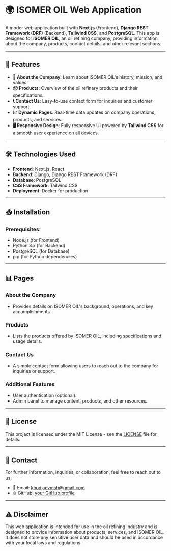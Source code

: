 # 🌍 ISOMER OIL Web Application

A moder web application built with **Next.js** (Frontend), **Django REST Framework (DRF)** (Backend), **Tailwind CSS**, and **PostgreSQL**. This app is designed for **ISOMER OIL**, an oil refining company, providing information about the company, products, contact details, and other relevant sections.

---

## 🚀 Features

- **🏢 About the Company**: Learn about ISOMER OIL's history, mission, and values.
- **📦 Products**: Overview of the oil refinery products and their specifications.
- **📞 Contact Us**: Easy-to-use contact form for inquiries and customer support.
- **📈 Dynamic Pages**: Real-time data updates on company operations, products, and services.
- **🖥 Responsive Design**: Fully responsive UI powered by **Tailwind CSS** for a smooth user experience on all devices.

---

## 🛠 Technologies Used

- **Frontend**: Next.js, React
- **Backend**: Django, Django REST Framework (DRF)
- **Database**: PostgreSQL
- **CSS Framework**: Tailwind CSS
- **Deployment**: Docker for production

---

## 📥 Installation

### Prerequisites:
- Node.js (for Frontend)
- Python 3.x (for Backend)
- PostgreSQL (for Database)
- pip (for Python dependencies)

---

## 📊 Pages

### About the Company
- Provides details on ISOMER OIL's background, operations, and key accomplishments.

### Products
- Lists the products offered by ISOMER OIL, including specifications and usage details.

### Contact Us
- A simple contact form allowing users to reach out to the company for inquiries or support.

### Additional Features
- User authentication (optional).
- Admin panel to manage content, products, and other resources.

---

## 📜 License

This project is licensed under the MIT License - see the [LICENSE](LICENSE) file for details.

---

## 📧 Contact

For further information, inquiries, or collaboration, feel free to reach out to us:

- 📧 Email: [khodjaevmsh@gmail.com](mailto:khodjaevmsh@gmail.com)
- 🌐 GitHub: [your GitHub profile](https://github.com/khodjaevmsh)

---

## ⚠️ Disclaimer

This web application is intended for use in the oil refining industry and is designed to provide information about products, services, and ISOMER OIL. It does not store any sensitive user data and should be used in accordance with your local laws and regulations.
